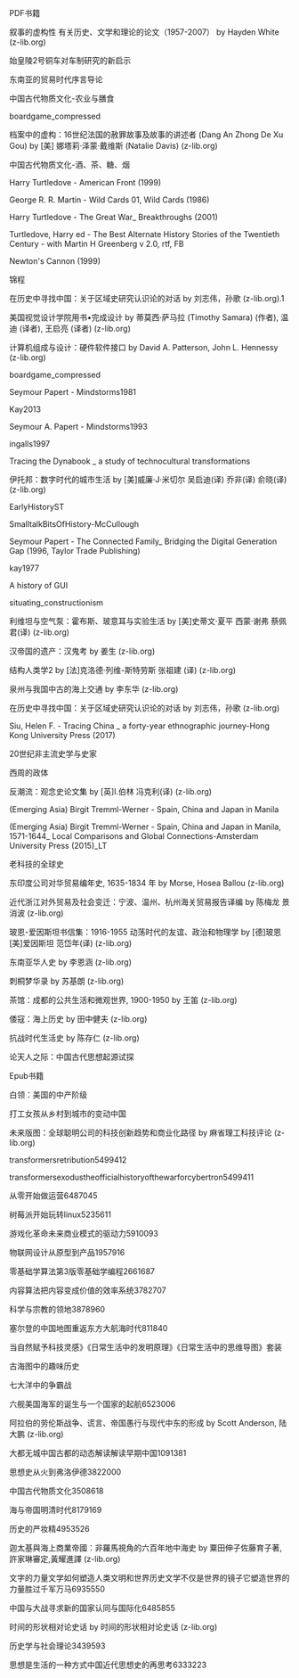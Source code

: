 PDF书籍

叙事的虚构性 有关历史、文学和理论的论文（1957-2007） by Hayden White (z-lib.org)

始皇陵2号铜车对车制研究的新启示

东南亚的贸易时代序言导论

中国古代物质文化-农业与膳食

boardgame_compressed

档案中的虚构：16世纪法国的赦罪故事及故事的讲述者 (Dang An Zhong De Xu Gou) by [美] 娜塔莉·泽蒙·戴维斯 (Natalie Davis) (z-lib.org)

中国古代物质文化-酒、茶、糖、烟

Harry Turtledove - American Front (1999)

George R. R. Martin - Wild Cards 01, Wild Cards (1986)

Harry Turtledove - The Great War_ Breakthroughs (2001)

Turtledove, Harry ed - The Best Alternate History Stories of the Twentieth Century - with Martin H Greenberg v 2.0, rtf, FB

Newton's Cannon (1999)

锦程

在历史中寻找中国：关于区域史研究认识论的对话 by 刘志伟，孙歌 (z-lib.org).1

美国视觉设计学院用书•完成设计 by 蒂莫西·萨马拉 (Timothy Samara) (作者), 温迪 (译者), 王启亮 (译者) (z-lib.org)

计算机组成与设计：硬件软件接口 by David A. Patterson, John L. Hennessy (z-lib.org)

boardgame_compressed

Seymour Papert - Mindstorms1981

Kay2013

Seymour A. Papert - Mindstorms1993

ingalls1997

Tracing the Dynabook _ a study of technocultural transformations

伊托邦：数字时代的城市生活 by [美]威廉·J·米切尔 吴启迪(译) 乔非(译) 俞晓(译) (z-lib.org)

EarlyHistoryST

SmalltalkBitsOfHistory-McCullough

Seymour Papert - The Connected Family_ Bridging the Digital Generation Gap (1996, Taylor Trade Publishing)

kay1977

A history of GUI

situating_constructionism

利维坦与空气泵：霍布斯、玻意耳与实验生活 by [美]史蒂文·夏平 西蒙·谢弗 蔡佩君(译) (z-lib.org)

汉帝国的遗产：汉鬼考 by 姜生 (z-lib.org)

结构人类学2 by [法]克洛德·列维-斯特劳斯 张祖建 (译) (z-lib.org)

泉州与我国中古的海上交通 by 李东华 (z-lib.org)

在历史中寻找中国：关于区域史研究认识论的对话 by 刘志伟，孙歌 (z-lib.org)

Siu, Helen F. - Tracing China _ a forty-year ethnographic journey-Hong Kong University Press (2017)

20世纪非主流史学与史家

西周的政体

反潮流：观念史论文集 by [英]I.伯林 冯克利(译) (z-lib.org)

(Emerging Asia) Birgit Tremml-Werner - Spain, China and Japan in Manila

(Emerging Asia) Birgit Tremml-Werner - Spain, China and Japan in Manila, 1571-1644_ Local Comparisons and Global Connections-Amsterdam University Press (2015)_LT

老科技的全球史

东印度公司对华贸易编年史, 1635-1834 年 by Morse, Hosea Ballou (z-lib.org)

近代浙江对外贸易及社会变迁：宁波、温州、杭州海关贸易报告译编 by 陈梅龙  景消波 (z-lib.org)

玻恩-爱因斯坦书信集：1916-1955 动荡时代的友谊、政治和物理学 by [德]玻恩 [美]爱因斯坦 范岱年(译) (z-lib.org)

东南亚华人史 by 李恩涵 (z-lib.org)

刺桐梦华录 by 苏基朗 (z-lib.org)

茶馆：成都的公共生活和微观世界, 1900-1950 by 王笛 (z-lib.org)

倭寇：海上历史 by 田中健夫 (z-lib.org)

抗战时代生活史 by 陈存仁 (z-lib.org)

论天人之际：中国古代思想起源试探

Epub书籍

白领：美国的中产阶级

打工女孩从乡村到城市的变动中国 

未来版图：全球聪明公司的科技创新趋势和商业化路径 by 麻省理工科技评论 (z-lib.org)

transformersretribution5499412

transformersexodustheofficialhistoryofthewarforcybertron5499411

从零开始做运营6487045

树莓派开始玩转linux5235611

游戏化革命未来商业模式的驱动力5910093

物联网设计从原型到产品1957916

零基础学算法第3版零基础学编程2661687

内容算法把内容变成价值的效率系统3782707

科学与宗教的领地3878960

塞尔登的中国地图重返东方大航海时代811840

当自然赋予科技灵感》《日常生活中的发明原理》《日常生活中的思维导图》套装

古海图中的趣味历史

七大洋中的争霸战

六舰美国海军的诞生与一个国家的起航6523006

阿拉伯的劳伦斯战争、谎言、帝国愚行与现代中东的形成 by Scott Anderson, 陆大鹏 (z-lib.org)

大都无城中国古都的动态解读解读早期中国1091381

思想史从火到弗洛伊德3822000

中国古代物质文化3508618

海与帝国明清时代8179169

历史的严妆精4953526

迦太基與海上商業帝國：非羅馬視角的六百年地中海史 by 粟田伸子佐藤育子著,許家琳審定,黃耀進譯 (z-lib.org)

文字的力量文学如何塑造人类文明和世界历史文学不仅是世界的镜子它塑造世界的力量胜过千军万马6935550

中国与大战寻求新的国家认同与国际化6485855

时间的形状相对论史话 by 时间的形状相对论史话 (z-lib.org)

历史学与社会理论3439593

思想是生活的一种方式中国近代思想史的再思考6333223
